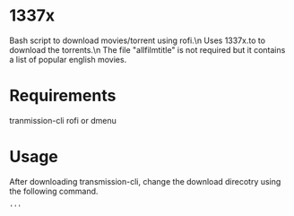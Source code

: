 # 1337x
Bash script to download movies/torrent using rofi.\n
Uses 1337x.to to download the torrents.\n
The file "allfilmtitle" is not required but it contains a list of popular english movies.

# Requirements
tranmission-cli
rofi or dmenu

# Usage
After downloading transmission-cli, change the download direcotry using the following command.

```transmission-daemon --download-dir "your-download-directory-path"
'''
